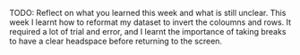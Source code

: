 TODO: Reflect on what you learned this week and what is still unclear.
This week I learnt how to reformat my dataset to invert the coloumns and rows. It required a lot of trial and error, and I learnt the importance of taking breaks to have a clear headspace before returning to the screen. 